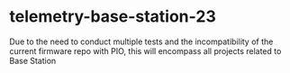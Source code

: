 # telemetry-base-station-23
 Due to the need to conduct multiple tests and the incompatibility of the current firmware repo with PIO, this will encompass all projects related to Base Station
